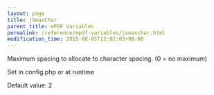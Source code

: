 ```yaml
---
layout: page
title: jSmaxChar
parent_title: mPDF Variables
permalink: /reference/mpdf-variables/jsmaxchar.html
modification_time: 2015-08-05T12:02:03+00:00
---
```




<p>Maximum spacing to allocate to character spacing. (0 = no maximum)</p>
<p>Set in config.php or at runtime</p>
<p>Default value: 2</p>
